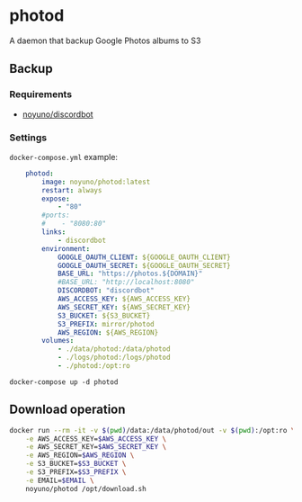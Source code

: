 # photod

A daemon that backup Google Photos albums to S3

## Backup

### Requirements

- [noyuno/discordbot](https://github.com/noyuno/discordbot)

### Settings

`docker-compose.yml` example:

~~~yaml
    photod:
        image: noyuno/photod:latest
        restart: always
        expose:
            - "80"
        #ports:
        #    - "8080:80"
        links:
            - discordbot
        environment:
            GOOGLE_OAUTH_CLIENT: ${GOOGLE_OAUTH_CLIENT}
            GOOGLE_OAUTH_SECRET: ${GOOGLE_OAUTH_SECRET}
            BASE_URL: "https://photos.${DOMAIN}"
            #BASE_URL: "http://localhost:8080"
            DISCORDBOT: "discordbot"
            AWS_ACCESS_KEY: ${AWS_ACCESS_KEY}
            AWS_SECRET_KEY: ${AWS_SECRET_KEY}
            S3_BUCKET: ${S3_BUCKET}
            S3_PREFIX: mirror/photod
            AWS_REGION: ${AWS_REGION}
        volumes:
            - ./data/photod:/data/photod
            - ./logs/photod:/logs/photod
            - ./photod:/opt:ro
~~~


`docker-compose up -d photod`

## Download operation

~~~sh
docker run --rm -it -v $(pwd)/data:/data/photod/out -v $(pwd):/opt:ro \
    -e AWS_ACCESS_KEY=$AWS_ACCESS_KEY \
    -e AWS_SECRET_KEY=$AWS_SECRET_KEY \
    -e AWS_REGION=$AWS_REGION \
    -e S3_BUCKET=$S3_BUCKET \
    -e S3_PREFIX=$S3_PREFIX \
    -e EMAIL=$EMAIL \
    noyuno/photod /opt/download.sh
~~~

